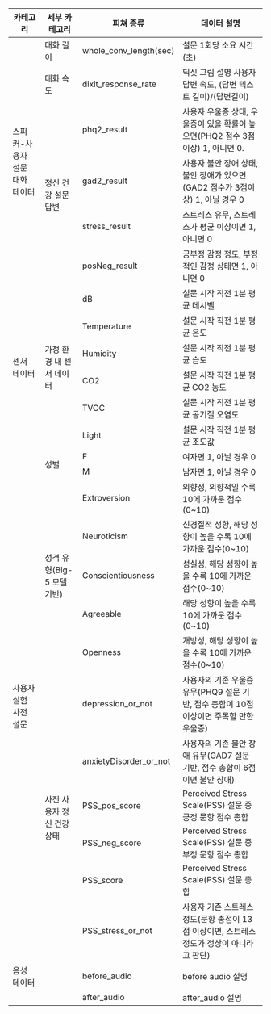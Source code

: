 <table>
<thead>
  <tr>
    <th>카테고리</th>
    <th>세부 카테고리</th>
    <th>피쳐 종류</th>
    <th>데이터 설명</th>
  </tr>
</thead>
<tbody>
  <tr>
    <td rowspan="6">스피커-사용자 설문 대화 데이터</td>
    <td>대화 길이&nbsp;&nbsp;</td>
    <td>whole_conv_length(sec)</td>
    <td>설문 1회당 소요 시간(초)</td>
  </tr>
  <tr>
    <td>대화 속도 </td>
    <td>dixit_response_rate</td>
    <td>딕싯 그림 설명 사용자 답변 속도, (답변 텍스트 길이)/(답변길이)</td>
  </tr>
  <tr>
    <td rowspan="4">정신 건강 설문 답변</td>
    <td>phq2_result</td>
    <td>사용자 우울증 상태,  우울증이 있을 확률이 높으면(PHQ2 점수 3점 이상) 1, 아니면 0.  </td>
  </tr>
  <tr>
    <td>gad2_result</td>
    <td>사용자 불안 장애 상태, 불안 장애가 있으면(GAD2 점수가 3점이상) 1, 아닐 경우 0</td>
  </tr>
  <tr>
    <td>stress_result</td>
    <td>스트레스 유무, 스트레스가 평균 이상이면 1, 아니면 0</td>
  </tr>
  <tr>
    <td>posNeg_result</td>
    <td>긍부정 감정 정도, 부정적인 감정 상태면 1, 아니면 0</td>
  </tr>
  <tr>
    <td rowspan="6">센서 데이터</td>
    <td rowspan="6">가정 환경 내 센서 데이터 </td>
    <td>dB</td>
    <td>설문 시작 직전 1분 평균 데시벨</td>
  </tr>
  <tr>
    <td>Temperature</td>
    <td>설문 시작 직전 1분 평균 온도</td>
  </tr>
  <tr>
    <td>Humidity</td>
    <td>설문 시작 직전 1분 평균 습도</td>
  </tr>
  <tr>
    <td>CO2</td>
    <td>설문 시작 직전 1분 평균 CO2 농도</td>
  </tr>
  <tr>
    <td>TVOC</td>
    <td>설문 시작 직전 1분 평균 공기질 오염도</td>
  </tr>
  <tr>
    <td>Light</td>
    <td>설문 시작 직전 1분 평균 조도값</td>
  </tr>
  <tr>
    <td rowspan="13">사용자 실험 사전 설문</td>
    <td rowspan="2">성별</td>
    <td>F</td>
    <td>여자면 1, 아닐 경우 0</td>
  </tr>
  <tr>
    <td>M</td>
    <td>남자면 1, 아닐 경우 0</td>
  </tr>
  <tr>
    <td rowspan="5">성격 유형(Big-5 모델 기반)</td>
    <td>Extroversion</td>
    <td>외향성, 외향적일 수록 10에 가까운 점수(0~10)</td>
  </tr>
  <tr>
    <td>Neuroticism</td>
    <td>신경질적 성향, 해당 성향이 높을 수록 10에 가까운 점수(0~10)</td>
  </tr>
  <tr>
    <td>Conscientiousness</td>
    <td>성실성, 해당 성향이 높을 수록 10에 가까운 점수(0~10)</td>
  </tr>
  <tr>
    <td>Agreeable</td>
    <td>해당 성향이 높을 수록 10에 가까운 점수(0~10)</td>
  </tr>
  <tr>
    <td>Openness</td>
    <td>개방성, 해당 성향이 높을 수록 10에 가까운 점수(0~10)</td>
  </tr>
  <tr>
    <td rowspan="6">사전 사용자 정신 건강 상태</td>
    <td>depression_or_not</td>
    <td>사용자의 기존 우울증 유무(PHQ9 설문 기반, 점수 총합이 10점 이상이면 주목할 만한 우울증)</td>
  </tr>
  <tr>
    <td>anxietyDisorder_or_not</td>
    <td>사용자의 기존 불안 장애 유무(GAD7 설문 기반, 점수 총합이 6점이면 불안 장애)</td>
  </tr>
  <tr>
    <td>PSS_pos_score</td>
    <td>Perceived Stress Scale(PSS) 설문 중 긍정 문항 점수 총합</td>
  </tr>
  <tr>
    <td>PSS_neg_score</td>
    <td>Perceived Stress Scale(PSS) 설문 중 부정 문항 점수 총합</td>
  </tr>
  <tr>
    <td>PSS_score</td>
    <td>Perceived Stress Scale(PSS) 설문 총합</td>
  </tr>
  <tr>
    <td>PSS_stress_or_not</td>
    <td>사용자 기존 스트레스 정도(문항 총점이 13점 이상이면, 스트레스 정도가 정상이 아니라고 판단)</td>
  </tr>
  <tr>
    <td>음성 데이터</td>
    <td></td>
    <td>before_audio</td>
    <td>before audio 설명</td>
  </tr>
  <tr>
    <td></td>
    <td></td>
    <td>after_audio</td>
    <td>after_audio 설명 </td>
  </tr>
</tbody>
</table>
